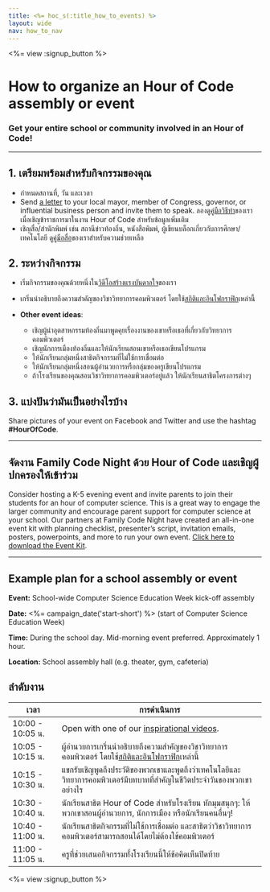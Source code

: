```yaml
---
title: <%= hoc_s(:title_how_to_events) %>
layout: wide
nav: how_to_nav
---
```

<%= view :signup_button %>

# How to organize an Hour of Code assembly or event

### Get your entire school or community involved in an Hour of Code!

---

## 1. เตรียมพร้อมสำหรับกิจกรรมของคุณ

- กำหนดสถานที่, วัน และเวลา
- Send [a letter](https://hourofcode.com/promote/resources#sample-emails) to your local mayor, member of Congress, governor, or influential business person and invite them to speak. ลองดู[คู่มือวิธีทำ](<%=localized_file('/files/elected-official.pdf')%>)ของเราเมื่อเชิญข้าราชการมาในงาน Hour of Code สำหรับข้อมูลเพิ่มเติม
- เชิญสื่อ/สำนักพิมพ์ เช่น สถานีข่าวท้องถิ่น, หนังสือพิมพ์, ผู้เขียนบล็อกเกี่ยวกับการศึกษา/เทคโนโลยี ดู[คู่มือสื่อ](<%= resolve_url('/promote/press-kit') %>)ของเราสำหรับความช่วยเหลือ

## 2. ระหว่างกิจกรรม

- เริ่มกิจกรรมของคุณด้วยหนึ่งใน[วิดีโอสร้างแรงบันดาลใจ](<%= resolve_url('/promote/resources#videos') %>)ของเรา
- เกริ่นนำอธิบายถึงความสำคัญของวิชาวิทยาการคอมพิวเตอร์ โดยใช้[สถิติและอินโฟกราฟิก](<%= resolve_url('/promote/stats') %>)เหล่านี้   
      
    
- **Other event ideas**: 
    - เชิญผู้นำอุตสาหกรรมท้องถิ่นมาพูดคุยเรื่องงานของเขาหรือเธอที่เกี่ยวกับวิทยาการคอมพิวเตอร์
    - เชิญนักการเมืองท้องถิ่นและให้นักเรียนสอนเขาหรือเธอเขียนโปรแกรม
    - ให้นักเรียนกลุ่มหนึ่งสาธิตกิจกรรมที่ไม่ใช้การเชื่อมต่อ
    - ให้นักเรียนกลุ่มหนึ่งสอนผู้อำนวยการหรือกลุ่มของครูเขียนโปรแกรม
    - ถ้าโรงเรียนของคุณสอนวิชาวิทยาการคอมพิวเตอร์อยู่แล้ว ให้นักเรียนสาธิตโครงการต่างๆ

## 3. แบ่งปันว่ามันเป็นอย่างไรบ้าง

Share pictures of your event on Facebook and Twitter and use the hashtag **#HourOfCode**.

---

## จัดงาน Family Code Night ด้วย Hour of Code และเชิญผู้ปกครองให้เข้าร่วม

Consider hosting a K-5 evening event and invite parents to join their students for an hour of computer science. This is a great way to engage the larger community and encourage parent support for computer science at your school. Our partners at Family Code Night have created an all-in-one event kit with planning checklist, presenter’s script, invitation emails, posters, powerpoints, and more to run your own event. [Click here to download the Event Kit](http://www.familycodenight.org/DownloadCodeDotOrg.html).

---

## Example plan for a school assembly or event

**Event:** School-wide Computer Science Education Week kick-off assembly

**Date:** <%= campaign_date('start-short') %> (start of Computer Science Education Week)

**Time:** During the school day. Mid-morning event preferred. Approximately 1 hour.

**Location:** School assembly hall (e.g. theater, gym, cafeteria)

## ลำดับงาน

| เวลา             | การดำเนินการ                                                                                                                            |
| ---------------- | --------------------------------------------------------------------------------------------------------------------------------------- |
| 10:00 - 10:05 น. | Open with one of our [inspirational videos](<%= resolve_url('/promote/resources#videos') %>).                                             |
| 10:05 - 10:15 น. | ผู้อำนวยการเกริ่นนำอธิบายถึงความสำคัญของวิชาวิทยาการคอมพิวเตอร์ โดยใช้[สถิติและอินโฟกราฟิก](<%= resolve_url('/promote/stats') %>)เหล่านี้ |
| 10:15 - 10:30 น. | แขกรับเชิญพูดถึงประวัติของพวกเขาและพูดถึงว่าเทคโนโลยีและวิทยาการคอมพิวเตอร์มีบทบาทที่สำคัญในชีวิตประจำวันของพวกเขาอย่างไร               |
| 10:30 - 10:40 น. | นักเรียนสาธิต Hour of Code สำหรับโรงเรียน หักมุมสนุกๆ: ให้พวกเขาสอนผู้อำนวยการ, นักการเมือง หรือนักเรียนคนอื่นๆ!                        |
| 10:40 - 11:00 น. | นักเรียนสาธิตกิจกรรมที่ไม่ใช้การเชื่อมต่อ และสาธิตว่าวิชาวิทยาการคอมพิวเตอร์สามารถสอนได้โดยไม่ต้องใช้คอมพิวเตอร์                        |
| 11:00 - 11:05 น. | ครูที่ช่วยเสนอกิจกรรมทั้งโรงเรียนนี้ให้ข้อคิดเห็นปิดท้าย                                                                                |

<%= view :signup_button %>